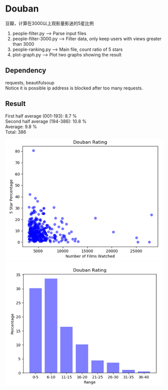 # Douban
豆瓣，计算在3000以上观影量影迷的5星比例
1. people-filter.py --> Parse input files
2. people-filter-3000.py --> Filter data, only keep users with views greater than 3000
3. people-ranking.py --> Main file, count ratio of 5 stars
4. plot-graph.py --> Plot two graphs showing the result

## Dependency
requests, beautifulsoup  
Notice it is possible ip address is blocked after too many requests.

## Result
First half average  (001-193): 8.7 %  
Second half average (194-386): 10.8 %  
Average: 9.8 %  
Total:   386  

![alt text](https://github.com/houqi2018/houqi-code-demo/blob/master/douban-demo/result1.png?raw=true)
![alt text](https://github.com/houqi2018/houqi-code-demo/blob/master/douban-demo/result2.png?raw=true)

